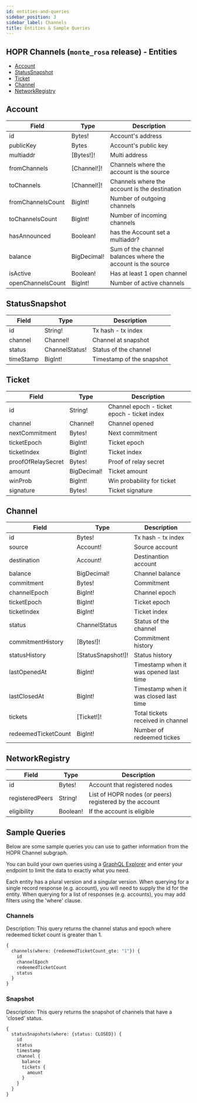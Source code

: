 ```yaml
---
id: entities-and-queries
sidebar_position: 3
sidebar_label: Channels
title: Entities & Sample Queries
---
```


## HOPR Channels (`monte_rosa` release) - Entities

- [Account](#account)
- [StatusSnapshot](#statussnapshot)
- [Ticket](#ticket)
- [Channel](#channel)
- [NetworkRegistry](#networkregistry)

## Account

| Field             | Type        | Description                                                 |
| ----------------- | ----------- | ----------------------------------------------------------- |
| id                | Bytes!      | Account's address                                           |
| publicKey         | Bytes       | Account's public key                                        |
| multiaddr         | [Bytes!]!   | Multi address                                               |
| fromChannels      | [Channel!]! | Channels where the account is the source                    |
| toChannels        | [Channel!]! | Channels where the account is the destination               |
| fromChannelsCount | BigInt!     | Number of outgoing channels                                 |
| toChannelsCount   | BigInt!     | Number of incoming channels                                 |
| hasAnnounced      | Boolean!    | has the Account set a multiaddr?                            |
| balance           | BigDecimal! | Sum of the channel balances where the account is the source |
| isActive          | Boolean!    | Has at least 1 open channel                                 |
| openChannelsCount | BigInt!     | Number of active channels                                   |

## StatusSnapshot

| Field     | Type           | Description                |
| --------- | -------------- | -------------------------- |
| id        | String!        | Tx hash - tx index         |
| channel   | Channel!       | Channel at snapshot        |
| status    | ChannelStatus! | Status of the channel      |
| timeStamp | BigInt!        | Timestamp of the snapshot  |

## Ticket

| Field              | Type        | Description                                  |
| ------------------ | ----------- | -------------------------------------------- |
| id                 | String!     | Channel epoch - ticket epoch - ticket index  |
| channel            | Channel!    | Channel opened                               |
| nextCommitment     | Bytes!      | Next commitment                              |
| ticketEpoch        | BigInt!     | Ticket epoch                                 |
| ticketIndex        | BigInt!     | Ticket index                                 |
| proofOfRelaySecret | Bytes!      | Proof of relay secret                        |
| amount             | BigDecimal! | Ticket amount                                |
| winProb            | BigInt!     | Win probability for ticket                   |
| signature          | Bytes!      | Ticket signature                             |

## Channel

| Field               | Type               | Description                            |
| ------------------- | ------------------ | -------------------------------------- |
| id                  | Bytes!             | Tx hash - tx index                     |
| source              | Account!           | Source account                         |
| destination         | Account!           | Destinantion account                   |
| balance             | BigDecimal!        | Channel balance                        |
| commitment          | Bytes!             | Commitment                             |
| channelEpoch        | BigInt!            | Channel epoch                          |
| ticketEpoch         | BigInt!            | Ticket epoch                           |
| ticketIndex         | BigInt!            | Ticket index                           |
| status              | ChannelStatus      | Status of the channel                  |
| commitmentHistory   | [Bytes!]!          | Commitment history                     |
| statusHistory       | [StatusSnapshot!]! | Status history                         |
| lastOpenedAt        | BigInt!            | Timestamp when it was opened last time |
| lastClosedAt        | BigInt!            | Timestamp when it was closed last time |
| tickets             | [Ticket!]!         | Total tickets received in channel      |
| redeemedTicketCount | BigInt!            | Number of redeemed tickes              |

## NetworkRegistry

| Field           | Type      | Description                                             |
| --------------- | --------- | ------------------------------------------------------- |
| id              | Bytes!    | Account that registered nodes                           |
| registeredPeers | String!   | List of HOPR nodes (or peers) registered by the account |
| eligibility     | Boolean!  | If the account is eligible                              |

## Sample Queries

Below are some sample queries you can use to gather information from the HOPR Channel subgraph.

You can build your own queries using a [GraphQL Explorer](https://graphiql-online.com/graphiql) and enter your endpoint to limit the data to exactly what you need.

Each entity has a plural version and a singular version. When querying for a single record response (e.g. account), you will need to supply the id for the entity. When querying for a list of responses (e.g. accounts), you may add filters using the 'where' clause.

### Channels

Description: This query returns the channel status and epoch where redeemed ticket count is greater than 1.

```graphql
{
  channels(where: {redeemedTicketCount_gte: "1"}) {
    id
    channelEpoch
    redeemedTicketCount
    status
  }
}
```

### Snapshot

Description: This query returns the snapshot of channels that have a 'closed' status.

```graphql
{
  statusSnapshots(where: {status: CLOSED}) {
    id
    status
    timestamp
    channel {
      balance
      tickets {
        amount
      }
    }
  }
}
```
